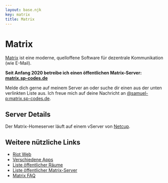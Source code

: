 ```yaml
---
layout: base.njk
key: matrix
title: Matrix
---
```

# Matrix

[Matrix](https://matrix.org) ist eine moderne, quelloffene Software für dezentrale Kommunikation (wie E-Mail). 



__Seit Anfang 2020 betreibe ich einen öffentlichen Matrix-Server: [matrix.sp-codes.de](https://matrix.sp-codes.de/)__

Melde dich gerne auf meinem Server an oder suche dir einen aus der unten verlinkten Liste aus. Ich freue mich auf deine Nachricht an [@samuel-p:matrix.sp-codes.de](https://matrix.to/#/@samuel-p:matrix.sp-codes.de).

## Server Details

Der Matrix-Homeserver läuft auf einem vServer von [Netcup](https://netcup.de/).

## Weitere nützliche Links

* [Riot Web](https://chat.sp-codes.de/)
* [Verschiedene Apps](https://matrix.org/clients)
* [Liste öffentlicher Räume](https://view.matrix.org/)
* [Liste öffentlicher Matrix-Server](https://www.hello-matrix.net/public_servers.php)
* [Matrix FAQ](https://matrix.org/faq/)
